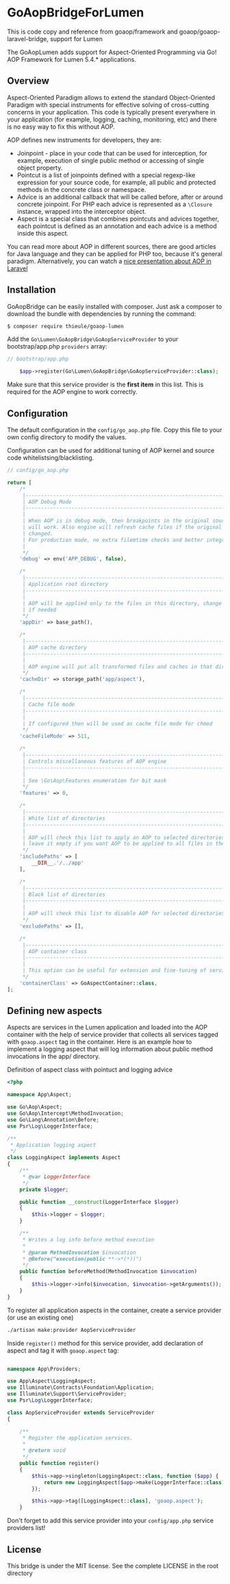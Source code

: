 GoAopBridgeForLumen
==============
This is code copy and reference from goaop/framework and goaop/goaop-laravel-bridge, support for Lumen

The GoAopLumen adds support for Aspect-Oriented Programming via Go! AOP Framework for Lumen 5.4.* applications.

Overview
--------

Aspect-Oriented Paradigm allows to extend the standard Object-Oriented Paradigm with special instruments for effective solving of cross-cutting concerns in your application. This code is typically present everywhere in your application (for example, logging, caching, monitoring, etc) and there is no easy way to fix this without AOP.

AOP defines new instruments for developers, they are:

 * Joinpoint - place in your code that can be used for interception, for example, execution of single public method or accessing of single object property.
 * Pointcut is a list of joinpoints defined with a special regexp-like expression for your source code, for example, all public and protected methods in the concrete class or namespace.
 * Advice is an additional callback that will be called before, after or around concrete joinpoint. For PHP each advice is represented as a `\Closure` instance, wrapped into the interceptor object.
 * Aspect is a special class that combines pointcuts and advices together, each pointcut is defined as an annotation and each advice is a method inside this aspect.
 
 You can read more about AOP in different sources, there are good articles for Java language and they can be applied for PHP too, because it's general paradigm. Alternatively, you can watch a [nice presentation about AOP in Laravel](http://slides.com/chrisflynn-1/aspect-oriented-architecture-in-laravel)

Installation
------------

GoAopBridge can be easily installed with composer. Just ask a composer to download the bundle with dependencies by running the command:

```bash
$ composer require thieule/goaop-lumen
```

Add the `Go\Lumen\GoAopBridge\GoAopServiceProvider` to your bootstrap/app.php `providers` array:
```php
// bootstrap/app.php

    $app->register(Go\Lumen\GoAopBridge\GoAopServiceProvider::class);
```
Make sure that this service provider is the **first item** in this list. This is required for the AOP engine to work correctly.

Configuration
-------------

The default configuration in the `config/go_aop.php` file. Copy this file to your own config directory to modify the values.

Configuration can be used for additional tuning of AOP kernel and source code whitelistsing/blacklisting.
```php
// config/go_aop.php

return [
    /*
     |--------------------------------------------------------------------------
     | AOP Debug Mode
     |--------------------------------------------------------------------------
     |
     | When AOP is in debug mode, then breakpoints in the original source code
     | will work. Also engine will refresh cache files if the original files were
     | changed.
     | For production mode, no extra filemtime checks and better integration with opcache
     |
     */
    'debug' => env('APP_DEBUG', false),

    /*
     |--------------------------------------------------------------------------
     | Application root directory
     |--------------------------------------------------------------------------
     |
     | AOP will be applied only to the files in this directory, change it to app_path()
     | if needed
     */
    'appDir' => base_path(),

    /*
     |--------------------------------------------------------------------------
     | AOP cache directory
     |--------------------------------------------------------------------------
     |
     | AOP engine will put all transformed files and caches in that directory
     */
    'cacheDir' => storage_path('app/aspect'),

    /*
     |--------------------------------------------------------------------------
     | Cache file mode
     |--------------------------------------------------------------------------
     |
     | If configured then will be used as cache file mode for chmod
     */
    'cacheFileMode' => 511,

    /*
     |--------------------------------------------------------------------------
     | Controls miscellaneous features of AOP engine
     |--------------------------------------------------------------------------
     |
     | See \Go\Aop\Features enumeration for bit mask
     */
    'features' => 0,

    /*
     |--------------------------------------------------------------------------
     | White list of directories
     |--------------------------------------------------------------------------
     |
     | AOP will check this list to apply an AOP to selected directories only,
     | leave it empty if you want AOP to be applied to all files in the appDir
     */
    'includePaths' => [
        __DIR__.'/../app'
    ],

    /*
     |--------------------------------------------------------------------------
     | Black list of directories
     |--------------------------------------------------------------------------
     |
     | AOP will check this list to disable AOP for selected directories
     */
    'excludePaths' => [],

    /*
     |--------------------------------------------------------------------------
     | AOP container class
     |--------------------------------------------------------------------------
     |
     | This option can be useful for extension and fine-tuning of services
     */
    'containerClass' => GoAspectContainer::class,
];
```

Defining new aspects
--------------------

Aspects are services in the Lumen application and loaded into the AOP container with the help of service provider that collects all services tagged with `goaop.aspect` tag in the container. Here is an example how to implement a logging aspect that will log information about public method invocations in the app/ directory.


Definition of aspect class with pointuct and logging advice
```php
<?php

namespace App\Aspect;

use Go\Aop\Aspect;
use Go\Aop\Intercept\MethodInvocation;
use Go\Lang\Annotation\Before;
use Psr\Log\LoggerInterface;

/**
 * Application logging aspect
 */
class LoggingAspect implements Aspect
{
    /**
     * @var LoggerInterface
     */
    private $logger;

    public function __construct(LoggerInterface $logger)
    {
        $this->logger = $logger;
    }

    /**
     * Writes a log info before method execution
     *
     * @param MethodInvocation $invocation
     * @Before("execution(public **->*(*))")
     */
    public function beforeMethod(MethodInvocation $invocation)
    {
        $this->logger->info($invocation, $invocation->getArguments());
    }
}
```

To register all application aspects in the container, create a service provider (or use an existing one)
```bash
./artisan make:provider AopServiceProvider
```

Inside `register()` method for this service provider, add declaration of aspect and tag it with `goaop.aspect` tag:

```php

namespace App\Providers;

use App\Aspect\LoggingAspect;
use Illuminate\Contracts\Foundation\Application;
use Illuminate\Support\ServiceProvider;
use Psr\Log\LoggerInterface;

class AopServiceProvider extends ServiceProvider
{

    /**
     * Register the application services.
     *
     * @return void
     */
    public function register()
    {
        $this->app->singleton(LoggingAspect::class, function ($app) {
            return new LoggingAspect($app->make(LoggerInterface::class));
        });

        $this->app->tag([LoggingAspect::class], 'goaop.aspect');
    }
```

Don't forget to add this service provider into your `config/app.php` service providers list!

License
-------

This bridge is under the MIT license. See the complete LICENSE in the root directory
